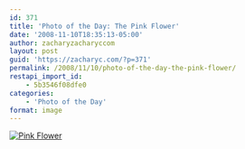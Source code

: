 ```yaml
---
id: 371
title: 'Photo of the Day: The Pink Flower'
date: '2008-11-10T18:35:13-05:00'
author: zacharyzacharyccom
layout: post
guid: 'https://zacharyc.com/?p=371'
permalink: /2008/11/10/photo-of-the-day-the-pink-flower/
restapi_import_id:
    - 5b3546f08dfe0
categories:
    - 'Photo of the Day'
format: image
---
```


[![](https://i0.wp.com/zacharyc.smugmug.com/photos/414155076_DbuZv-M.jpg?resize=600%2C396 "Pink Flower")](http://zacharyc.smugmug.com/gallery/6035965_mvCXN/1/414155076_DbuZv)